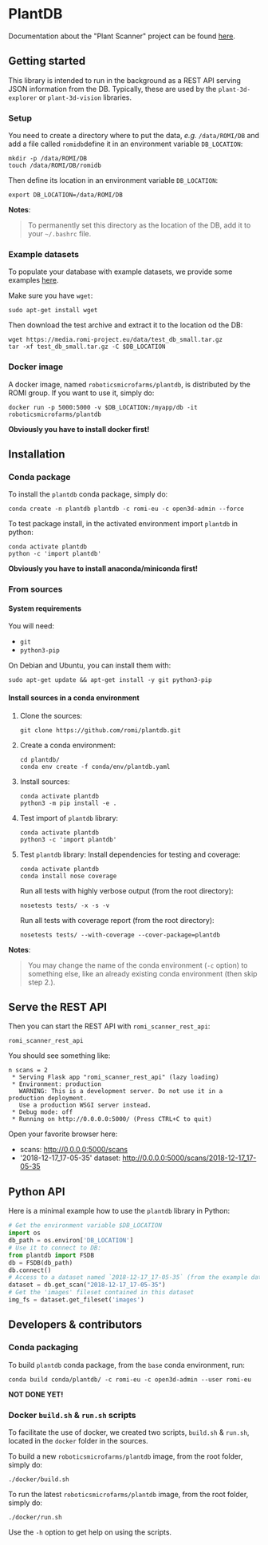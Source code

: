 # PlantDB

Documentation about the "Plant Scanner" project can be found [here](https://docs.romi-project.eu/Scanner/home/).

## Getting started
This library is intended to run in the background as a REST API serving JSON information from the DB.
Typically, these are used by the `plant-3d-explorer` or `plant-3d-vision` libraries.

### Setup
You need to create a directory where to put the data, *e.g.* `/data/ROMI/DB` and add a file called `romidb`define it in an environment variable `DB_LOCATION`:
```shell
mkdir -p /data/ROMI/DB
touch /data/ROMI/DB/romidb
```
Then define its location in an environment variable `DB_LOCATION`:
```shell
export DB_LOCATION=/data/ROMI/DB
```
**Notes**:
> To permanently set this directory as the location of the DB, add it to your `~/.bashrc` file. 


### Example datasets
To populate your database with example datasets, we provide some examples [here](https://media.romi-project.eu/data/test_db_small.tar.gz).

Make sure you have `wget`:
```shell
sudo apt-get install wget
```
Then download the test archive and extract it to the location od the DB:
```shell
wget https://media.romi-project.eu/data/test_db_small.tar.gz
tar -xf test_db_small.tar.gz -C $DB_LOCATION
```

### Docker image
A docker image, named `roboticsmicrofarms/plantdb`, is distributed by the ROMI group.
If you want to use it, simply do:
```shell
docker run -p 5000:5000 -v $DB_LOCATION:/myapp/db -it roboticsmicrofarms/plantdb
```
**Obviously you have to install docker first!**


## Installation

### Conda package
To install the `plantdb` conda package, simply do:
```shell
conda create -n plantdb plantdb -c romi-eu -c open3d-admin --force
```
To test package install, in the activated environment import `plantdb` in python:
```shell
conda activate plantdb
python -c 'import plantdb'
```

**Obviously you have to install anaconda/miniconda first!**


### From sources

#### System requirements
You will need:
- `git`
- `python3-pip`

On Debian and Ubuntu, you can install them with:
```shell
sudo apt-get update && apt-get install -y git python3-pip
```

#### Install sources in a conda environment

1. Clone the sources:
    ```shell
    git clone https://github.com/romi/plantdb.git
    ```
2. Create a conda environment:
    ```shell
    cd plantdb/
    conda env create -f conda/env/plantdb.yaml
    ```
3. Install sources:
    ```shell
    conda activate plantdb
    python3 -m pip install -e .
    ```
4. Test import of `plantdb` library:
    ```shell
    conda activate plantdb
    python3 -c 'import plantdb'
    ```
5. Test `plantdb` library:
    Install dependencies for testing and coverage:
    ```shell
    conda activate plantdb
    conda install nose coverage
    ```
    Run all tests with highly verbose output (from the root directory):
    ```shell
    nosetests tests/ -x -s -v
    ```
    Run all tests with coverage report (from the root directory):
    ```shell
    nosetests tests/ --with-coverage --cover-package=plantdb
    ```

**Notes**:
> You may change the name of the conda environment (`-c` option) to something else, like an already existing conda environment (then skip step 2.).


## Serve the REST API
Then you can start the REST API with `romi_scanner_rest_api`:
```shell
romi_scanner_rest_api
```
You should see something like:
```
n scans = 2
 * Serving Flask app "romi_scanner_rest_api" (lazy loading)
 * Environment: production
   WARNING: This is a development server. Do not use it in a production deployment.
   Use a production WSGI server instead.
 * Debug mode: off
 * Running on http://0.0.0.0:5000/ (Press CTRL+C to quit)
```

Open your favorite browser here:

- scans: http://0.0.0.0:5000/scans
- '2018-12-17_17-05-35' dataset: http://0.0.0.0:5000/scans/2018-12-17_17-05-35

## Python API
Here is a minimal example how to use the `plantdb` library in Python:
```python
# Get the environment variable $DB_LOCATION
import os
db_path = os.environ['DB_LOCATION']
# Use it to connect to DB:
from plantdb import FSDB
db = FSDB(db_path)
db.connect()
# Access to a dataset named `2018-12-17_17-05-35` (from the example database)
dataset = db.get_scan("2018-12-17_17-05-35")
# Get the 'images' fileset contained in this dataset
img_fs = dataset.get_fileset('images')
```

## Developers & contributors

### Conda packaging
To build `plantdb` conda package, from the `base` conda environment, run:
```shell
conda build conda/plantdb/ -c romi-eu -c open3d-admin --user romi-eu
```
**NOT DONE YET!**


### Docker `build.sh` & `run.sh` scripts
To facilitate the use of docker, we created two scripts, `build.sh` & `run.sh`, located in the `docker` folder in the sources.

To build a new `roboticsmicrofarms/plantdb` image, from the root folder, simply do:
```shell
./docker/build.sh
```

To run the latest `roboticsmicrofarms/plantdb` image, from the root folder, simply do:
```shell
./docker/run.sh
```

Use the `-h` option to get help on using the scripts.

